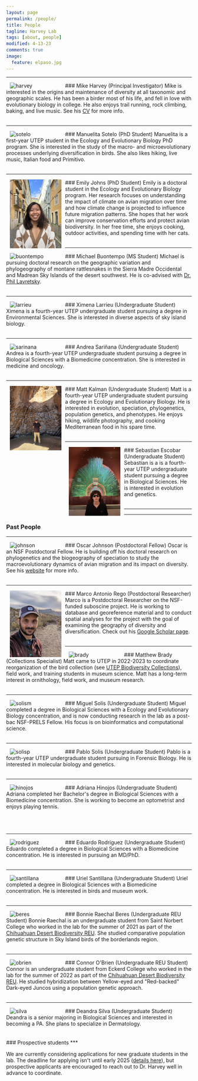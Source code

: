 ```yaml
---
layout: page
permalink: /people/
title: People
tagline: Harvey Lab
tags: [about, people]
modified: 4-13-23
comments: true
image:
  feature: elpaso.jpg
---
```

***

<img align="left" src="/images/harvey.jpg" alt="harvey" width="140" hspace="10"/>
### Mike Harvey (Principal Investigator)
Mike is interested in the origins and maintenance of diversity at all taxonomic and geographic scales. He has been a birder most of his life, and fell in love with evolutionary biology in college. He also enjoys trail running, rock climbing, baking, and live music.
See his <a href="http://mgharvey.github.io/docs/Harvey_CV.pdf" target="_blank">CV</a> for more info.
<br><br>

***

<img align="left" src="/images/sotelo.jpg" alt="sotelo" width="140" hspace="10"/>
### Manuelita Sotelo (PhD Student)
Manuelita  is a first-year UTEP student in the Ecology and Evolutionary Biology PhD program. She is interested in the study of the macro- and microevolutionary processes underlying diversification in birds. She also likes hiking, live music, Italian food and Primitivo.
<br><br>

***

<img align="left" src="/images/johns.jpeg" alt="johns" width="140" hspace="10"/>
### Emily Johns (PhD Student)
Emily is a doctoral student in the Ecology and Evolutionary Biology program. Her research focuses on understanding the impact of climate on avian migration over time and how climate change is projected to influence future migration patterns. She hopes that her work can improve conservation efforts and protect avian biodiversity. In her free time, she enjoys cooking, outdoor activities, and spending time with her cats.
<br><br>

***

<img align="left" src="/images/buontempo.jpeg" alt="buontempo" width="140" hspace="10"/>
### Michael Buontempo (MS Student)
Michael is pursuing doctoral research on the geographic variation and phylogeography of montane rattlesnakes in the Sierra Madre Occidental and Madrean Sky Islands of the desert southwest. He is co-advised with <a href="https://www.utep.edu/science/lavretskylab/" target="_blank">Dr. Phil Lavretsky</a>.
<br><br>

***

<img align="left" src="/images/larrieu.jpg" alt="larrieu" width="140" hspace="10"/>
### Ximena Larrieu (Undergraduate Student)
Ximena is a fourth-year UTEP undergraduate student pursuing a degree in Environmental Sciences. She is interested in diverse aspects of sky island biology.
<br><br>

***

<img align="left" src="/images/sarinana.jpg" alt="sarinana" width="140" hspace="10"/>
### Andrea Sariñana (Undergraduate Student)
Andrea is a fourth-year UTEP undergraduate student pursuing a degree in Biological Sciences with a Biomedicine concentration. She is interested in medicine and oncology.
<br><br>

***

<img align="left" src="/images/kalman.jpg" alt="sarinana" width="140" hspace="10"/>
### Matt Kalman (Undergraduate Student)
Matt is a fourth-year UTEP undergraduate student pursuing a degree in Ecology and Evolutionary Biology. He is interested in evolution, speciation, phylogenetics, population genetics, and phenotypes. He enjoys hiking, wildlife photography, and cooking Mediterranean food in his spare time.
<br><br>

***

<img align="left" src="/images/escobar.jpg" alt="sarinana" width="140" hspace="10"/>
### Sebastian Escobar (Undergraduate Student)
Sebastian is a is a fourth-year UTEP undergraduate student pursuing a degree in Biological Sciences. He is interested in evolution and genetics.
<br><br>

***

***

### Past People
***

<img align="left" src="/images/johnson.jpg" alt="johnson" width="140" hspace="10"/>
### Oscar Johnson (Postdoctoral Fellow)
Oscar is an NSF Postdoctoral Fellow. He is building off his doctoral research on phylogenetics and the biogeography of speciation to study the macroevolutionary dynamics of avian migration and its impact on diversity. See his <a href="https://www.oscarjohnson.net/" target="_blank">website</a> for more info.
<br><br>

***

<img align="left" src="/images/rego.jpg" alt="rego" width="140" hspace="10"/>
### Marco Antonio Rego (Postdoctoral Researcher)
Marco is a Postdoctoral Researcher on the NSF-funded suboscine project. He is working to database and georeference material and to conduct spatial analyses for the project with the goal of examining the geography of diversity and diversification. Check out his <a href="https://scholar.google.com/citations?user=DdmZhLoAAAAJ&hl=en" target="_blank">Google Scholar page</a>.
<br><br>

***

<img align="left" src="/images/brady.jpg" alt="brady" width="140" hspace="10"/>
### Matthew Brady (Collections Specialist)
Matt came to UTEP in 2022-2023 to coordinate reorganization of the bird collection (see <a href="https://www.utep.edu/biodiversity/" target="_blank">UTEP Biodiversity Collections</a>), field work, and training students in museum science. Matt has a long-term interest in ornithology, field work, and museum research.
<br><br>

***

<img align="left" src="/images/solism.jpg" alt="solism" width="140" hspace="10"/>
### Miguel Solis (Undergraduate Student)
Miguel completed a degree in Biological Sciences with a Ecology and Evolutionary Biology concentration, and is now conducting research in the lab as a post-bac NSF-PRELS Fellow. His focus is on bioinformatics and computational science.
<br><br>

***

<img align="left" src="/images/solisp.jpg" alt="solisp" width="140" hspace="10"/>
### Pablo Solis (Undergraduate Student)
Pablo is a fourth-year UTEP undergraduate student pursuing in Forensic Biology. He is interested in molecular biology and genetics.
<br><br>

***

<img align="left" src="/images/hinojos.jpg" alt="hinojos" width="140" hspace="10"/>
### Adriana Hinojos (Undergraduate Student)
Adriana completed her Bachelor's degree in Biological Sciences with a Biomedicine concentration. She is working to become an optometrist and enjoys playing tennis.<br><br>
<br><br>

***

<img align="left" src="/images/rodriguez.jpg" alt="rodriguez" width="140" hspace="10"/>
### Eduardo Rodriguez (Undergraduate Student)
Eduardo completed a degree in Biological Sciences with a Biomedicine concentration. He is interested in pursuing an MD/PhD.
<br><br>

***

<img align="left" src="/images/santillana.jpg" alt="santillana" width="140" hspace="10"/>
### Uriel Santillana (Undergraduate Student)
Uriel completed a degree in Biological Sciences with a Biomedicine concentration. He is interested in birds and museum work.
<br><br>

***

<img align="left" src="/images/beres.jpg" alt="beres" width="140" hspace="10"/>
### Bonnie Raechal Beres (Undergraduate REU Student)
Bonnie Raechal is an undergraduate student from Saint Norbert College who worked in the lab for the summer of 2021 as part of the <a href="https://www.utep.edu/couri/programs/cdb-reu/" target="_blank">Chihuahuan Desert Biodiversity REU</a>. She studied comparative population genetic structure in Sky Island birds of the borderlands region.
<br><br>

***

<img align="left" src="/images/obrien.jpg" alt="obrien" width="140" hspace="10"/>
### Connor O'Brien (Undergraduate REU Student)
Connor is an undergraduate student from Eckerd College who worked in the lab for the summer of 2022 as part of the <a href="https://www.utep.edu/couri/programs/cdb-reu/" target="_blank">Chihuahuan Desert Biodiversity REU</a>. He studied hybridization between Yellow-eyed and "Red-backed" Dark-eyed Juncos using a population genetic approach.
<br><br>

***

<img align="left" src="/images/silva.jpeg" alt="silva" width="140" hspace="10"/>
### Deandra Silva (Undergraduate Student)
Deandra is a senior majoring in Biological Sciences and interested in becoming a PA. She plans to specialize in Dermatology.
<br><br>

<br>
### Prospective students
***


We are currently considering applications for new graduate students in the lab. The deadline for applying isn't until early 2025 (<a href="https://www.utep.edu/science/eeb/Academic%20Programs/phd.html" target="_blank">details here</a>), but prospective applicants are encouraged to reach out to Dr. Harvey well in advance to coordinate.
<br><br>
